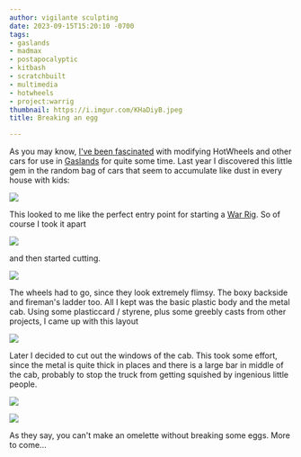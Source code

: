 ```yaml
---
author: vigilante sculpting
date: 2023-09-15T15:20:10 -0700
tags:
- gaslands
- madmax
- postapocalyptic
- kitbash
- scratchbuilt
- multimedia
- hotwheels
- project:warrig
thumbnail: https://i.imgur.com/KHaDiyB.jpeg
title: Breaking an egg

---
```

As you may know, [I've been fascinated](https://www.vigilantesculpting.com/blog/2022-03-02-mad_max.html) with modifying HotWheels and other cars for use in [Gaslands](https://gaslands.com/) for quite some time. Last year I discovered this little gem in the random bag of cars that seem to accumulate like dust in every house with kids:

![](https://i.imgur.com/KHaDiyB.jpeg)

This looked to me like the perfect entry point for starting a [War Rig](https://gaslands.com/war-rigs/). So of course I took it apart

![](https://i.imgur.com/fdS8upG.jpeg)

and then started cutting.

![](https://i.imgur.com/qBUusmk.jpeg)

The wheels had to go, since they look extremely flimsy. The boxy backside and fireman's ladder too. All I kept was the basic plastic body and the metal cab. Using some plasticcard / styrene, plus some greebly casts from other projects, I came up with this layout

![](https://i.imgur.com/G1C9mCK.jpeg)

Later I decided to cut out the windows of the cab. This took some effort, since the metal is quite thick in places and there is a large bar in middle of the cab, probably to stop the truck from getting squished by ingenious little people.

![](https://i.imgur.com/3AwgG7M.jpeg)

![](https://i.imgur.com/kG8ESwp.jpeg)

As they say, you can't make an omelette without breaking some eggs. More to come...


